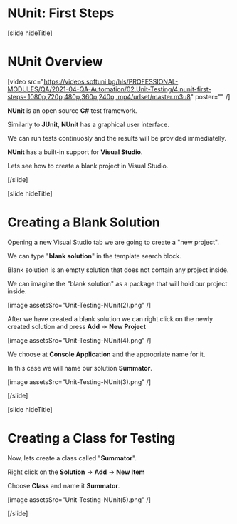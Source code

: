 # NUnit: First Steps

[slide hideTitle]

# NUnit Overview

[video src="https://videos.softuni.bg/hls/PROFESSIONAL-MODULES/QA/2021-04-QA-Automation/02.Unit-Testing/4.nunit-first-steps-,1080p,720p,480p,360p,240p,.mp4/urlset/master.m3u8" poster="" /]

**NUnit** is an open source **C#** test framework.

Similarly to **JUnit**, **NUnit** has a graphical user interface.

We can run tests continuosly and the results will be provided immediatelly.

**NUnit** has a built-in support for **Visual Studio**.

Lets see how to create a blank project in Visual Studio.

[/slide]


[slide hideTitle]

# Creating a Blank Solution

Opening a new Visual Studio tab we are going to create a "new project".

We can type "**blank solution**" in the template search block.

Blank solution is an empty solution that does not contain any project inside.

We can imagine the "blank solution" as a package that will hold our project inside.

[image assetsSrc="Unit-Testing-NUnit(2).png" /]

After we have created a blank solution we can right click on the newly created solution and press **Add** -> **New Project** 

[image assetsSrc="Unit-Testing-NUnit(4).png" /]

We choose at **Console Application** and the appropriate name for it.

In this case we will name our solution **Summator**.

[image assetsSrc="Unit-Testing-NUnit(3).png" /]


[/slide]

[slide hideTitle]

# Creating a Class for Testing

Now, lets create a class called "**Summator**".

Right click on the **Solution** -> **Add** -> **New Item**

Choose **Class** and name it **Summator**.

[image assetsSrc="Unit-Testing-NUnit(5).png" /]

[/slide]